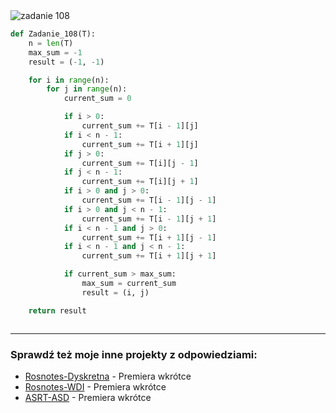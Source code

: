 <picture>
  <source srcset="../../srt/zbior_zadan/108.png" media="(prefers-color-scheme: light)">
  <source srcset="../../srt/zbior_zadan/black_108.png" media="(prefers-color-scheme: dark)">
  <img src="../../srt/zbior_zadan/black_108.png" alt="zadanie 108">
</picture>

```python
def Zadanie_108(T):
    n = len(T)
    max_sum = -1
    result = (-1, -1)

    for i in range(n):
        for j in range(n):
            current_sum = 0

            if i > 0:
                current_sum += T[i - 1][j]
            if i < n - 1:
                current_sum += T[i + 1][j]
            if j > 0:
                current_sum += T[i][j - 1]
            if j < n - 1:
                current_sum += T[i][j + 1]
            if i > 0 and j > 0:
                current_sum += T[i - 1][j - 1]
            if i > 0 and j < n - 1:
                current_sum += T[i - 1][j + 1]
            if i < n - 1 and j > 0:
                current_sum += T[i + 1][j - 1]
            if i < n - 1 and j < n - 1:
                current_sum += T[i + 1][j + 1]

            if current_sum > max_sum:
                max_sum = current_sum
                result = (i, j)

    return result



```

---
### Sprawdź też moje inne projekty z odpowiedziami:
- [Rosnotes-Dyskretna](https://github.com/kamilGie/Rosnotes-Dyskretna) - Premiera wkrótce
- [Rosnotes-WDI](https://github.com/kamilGie/Rosnotes-WDI) - Premiera wkrótce
- [ASRT-ASD](https://github.com/kamilGie/Rosnotes-Dyskretna) - Premiera wkrótce
